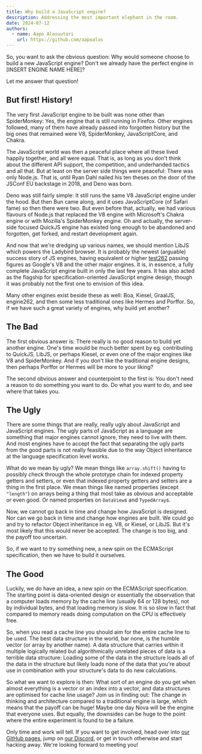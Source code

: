 ```yaml
---
title: Why build a JavaScript engine?
description: Addressing the most important elephant in the room.
date: 2024-07-12
authors:
  - name: Aapo Alasuutari
    url: https://github.com/aapoalas
---
```


So, you want to ask the obvious question: Why would someone choose to build a
new JavaScript engine? Don't we already have the perfect engine in [INSERT
ENGINE NAME HERE]?

Let me answer that question!

## But first! History!

The very first JavaScript engine to be built was none other than SpiderMonkey:
Yes, the engine that is still running in Firefox. Other engines followed, many
of them have already passed into forgotten history but the big ones that
remained were V8, SpiderMonkey, JavaScriptCore, and Chakra.

The JavaScript world was then a peaceful place where all these lived happily
together, and all were equal. That is, as long as you don't think about the
different API support, the competition, and underhanded tactics and all that.
But at least on the server side things were peaceful: There was only Node.js.
That is, until Ryan Dahl nailed his ten theses on the door of the JSConf EU
backstage in 2018, and Deno was born.

Deno was still fairly simple: It still runs the same V8 JavaScript engine under
the hood. But then Bun came along, and it uses JavaScriptCore (of Safari fame)
so then there were two. But even before that, actually, we had various flavours
of Node.js that replaced the V8 engine with Microsoft's Chakra engine or with
Mozilla's SpiderMonkey engine. Oh and actually, the server-side focused QuickJS
engine has existed long enough to be abandoned and forgotten, get forked, and
restart development again.

And now that we're dredging up various names, we should mention LibJS which
powers the Ladybird browser. It is probably the newest (arguable) success story
of JS engines, having equivalent or higher
[test262](https://test262.fyi/#|v8,sm,jsc,libjs) passing figures as Google's V8
and the other major engines. It is, in essence, a fully complete JavaScript
engine built in only the last few years. It has also acted as the flagship for
specification-oriented JavaScript engine design, though it was probably not the
first one to envision of this idea.

Many other engines exist beside these as well: Boa, Kiesel, GraalJS, engine262,
and then some less traditional ones like Hermes and Porffor. So, if we have such
a great variety of engines, why build yet another?

## The Bad

The first obvious answer is: There really is no good reason to build yet another
engine. One's time would be much better spent by eg. contributing to QuickJS,
LibJS, or perhaps Kiesel, or even one of the major engines like V8 and
SpiderMonkey. And if you don't like the traditional engine designs, then perhaps
Porffor or Hermes will be more to your liking?

The second obvious answer and counterpoint to the first is: You don't need a
reason to do something you want to do. Do what you want to do, and see where
that takes you.

## The Ugly

There are some things that are really, really ugly about JavaScript and
JavaScript engines. The ugly parts of JavaScript as a language are something
that major engines cannot ignore, they need to live with them. And most engines
have to accept the fact that separating the ugly parts from the good parts is
not really feasible due to the way Object inheritance at the language
specification level works.

What do we mean by ugly? We mean things like `array.shift()` having to possibly
check through the whole prototype chain for indexed property getters and
setters, or even that indexed property getters and setters are a thing in the
first place. We mean things like named properties (except `"length"`) on arrays
being a thing that most take as obvious and acceptable or even good. Or named
properties on `DataView`s and `TypedArray`s.

Now, we cannot go back in time and change how JavaScript is designed. Nor can we
go back in time and change how engines are built. We could go and try to
refactor Object inheritance in eg. V8, or Kiesel, or LibJS. But it's most likely
that this would never be accepted. The change is too big, and the payoff too
uncertain.

So, if we want to try something new, a new spin on the ECMAScript specification,
then we have to build it ourselves.

## The Good

Luckily, we do have an idea, a new spin on the ECMAScript specification. The
starting point is data-oriented design or essentially the observation that a
computer loads memory by the cache line (usually 64 or 128 bytes), not by
individual bytes, and that loading memory is slow. It is so slow in fact that
compared to memory reads doing computation on the CPU is effectively free.

So, when you read a cache line you should aim for the entire cache line to be
used. The best data structure in the world, bar none, is the humble vector (or
array by another name). A data structure that carries within it multiple
logically related but algorithmically unrelated pieces of data is a terrible
data structure: Loading some of the data in the structure loads all of the data
in the structure but likely loads none of the data that you're about use in
combination with your structure's data to do new calculations.

So what we want to explore is then: What sort of an engine do you get when
almost everything is a vector or an index into a vector, and data structures are
optimised for cache line usage? Join us in finding out: The change in thinking
and architecture compared to a traditional engine is large, which means that the
payoff can be huge! Maybe one day Nova will be the engine that everyone uses.
But equally, the downsides can be huge to the point where the entire experiment
is found to be a failure.

Only time and work will tell. If you want to get involved, head over into
[our GitHub pages](https://github.com/trynova/nova), jump on
[our Discord](https://discord.gg/RTrgJzXKUM), or get in touch otherwise and
start hacking away. We're looking forward to meeting you!
